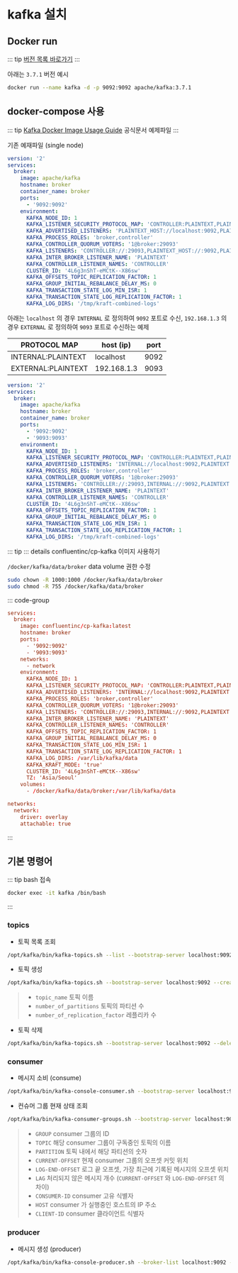 # kafka 설치

## Docker run

::: tip
[버전 목록 바로가기](https://kafka.apache.org/downloads)
:::

아래는 `3.7.1` 버전 예시

``` bash
docker run --name kafka -d -p 9092:9092 apache/kafka:3.7.1
```

## docker-compose 사용
::: tip
[Kafka Docker Image Usage Guide](https://github.com/apache/kafka/blob/trunk/docker/examples/README.md) 공식문서 예제파일
:::

기존 예재파일 (single node)

``` yaml
version: '2'
services:
  broker:
    image: apache/kafka
    hostname: broker
    container_name: broker
    ports:
      - '9092:9092'
    environment:
      KAFKA_NODE_ID: 1
      KAFKA_LISTENER_SECURITY_PROTOCOL_MAP: 'CONTROLLER:PLAINTEXT,PLAINTEXT:PLAINTEXT,PLAINTEXT_HOST:PLAINTEXT'
      KAFKA_ADVERTISED_LISTENERS: 'PLAINTEXT_HOST://localhost:9092,PLAINTEXT://broker:19092'
      KAFKA_PROCESS_ROLES: 'broker,controller'
      KAFKA_CONTROLLER_QUORUM_VOTERS: '1@broker:29093'
      KAFKA_LISTENERS: 'CONTROLLER://:29093,PLAINTEXT_HOST://:9092,PLAINTEXT://:19092'
      KAFKA_INTER_BROKER_LISTENER_NAME: 'PLAINTEXT'
      KAFKA_CONTROLLER_LISTENER_NAMES: 'CONTROLLER'
      CLUSTER_ID: '4L6g3nShT-eMCtK--X86sw'
      KAFKA_OFFSETS_TOPIC_REPLICATION_FACTOR: 1
      KAFKA_GROUP_INITIAL_REBALANCE_DELAY_MS: 0
      KAFKA_TRANSACTION_STATE_LOG_MIN_ISR: 1
      KAFKA_TRANSACTION_STATE_LOG_REPLICATION_FACTOR: 1
      KAFKA_LOG_DIRS: '/tmp/kraft-combined-logs'
```

아래는 `localhost` 의 경우 `INTERNAL` 로 정의하여 `9092` 포트로 수신, `192.168.1.3` 의 경우 `EXTERNAL` 로 정의하여 `9093` 포트로 수신하는 예제

| PROTOCOL MAP       | host (ip)    | port |
| ------------------ | ------------ | ---- |
| INTERNAL:PLAINTEXT | localhost    | 9092 |
| EXTERNAL:PLAINTEXT | 192.168.1.3  | 9093 |

``` yaml
version: '2'
services:
  broker:
    image: apache/kafka
    hostname: broker
    container_name: broker
    ports:
      - '9092:9092'
      - '9093:9093'
    environment:
      KAFKA_NODE_ID: 1
      KAFKA_LISTENER_SECURITY_PROTOCOL_MAP: 'CONTROLLER:PLAINTEXT,PLAINTEXT:PLAINTEXT,INTERNAL:PLAINTEXT,EXTERNAL:PLAINTEXT'
      KAFKA_ADVERTISED_LISTENERS: 'INTERNAL://localhost:9092,PLAINTEXT://broker:19092,EXTERNAL://192.168.1.3:9093'
      KAFKA_PROCESS_ROLES: 'broker,controller'
      KAFKA_CONTROLLER_QUORUM_VOTERS: '1@broker:29093'
      KAFKA_LISTENERS: 'CONTROLLER://:29093,INTERNAL://:9092,PLAINTEXT://:19092,EXTERNAL://:9093'
      KAFKA_INTER_BROKER_LISTENER_NAME: 'PLAINTEXT'
      KAFKA_CONTROLLER_LISTENER_NAMES: 'CONTROLLER'
      CLUSTER_ID: '4L6g3nShT-eMCtK--X86sw'
      KAFKA_OFFSETS_TOPIC_REPLICATION_FACTOR: 1
      KAFKA_GROUP_INITIAL_REBALANCE_DELAY_MS: 0
      KAFKA_TRANSACTION_STATE_LOG_MIN_ISR: 1
      KAFKA_TRANSACTION_STATE_LOG_REPLICATION_FACTOR: 1
      KAFKA_LOG_DIRS: '/tmp/kraft-combined-logs'
```

::: tip
::: details confluentinc/cp-kafka 이미지 사용하기

`/docker/kafka/data/broker` data volume 권한 수정

``` bash
sudo chown -R 1000:1000 /docker/kafka/data/broker
sudo chmod -R 755 /docker/kafka/data/broker
```

::: code-group
``` conf [docker-compose.yml]
services:
  broker:
    image: confluentinc/cp-kafka:latest
    hostname: broker
    ports:
      - '9092:9092'
      - '9093:9093'
    networks:
      - network
    environment:
      KAFKA_NODE_ID: 1
      KAFKA_LISTENER_SECURITY_PROTOCOL_MAP: 'CONTROLLER:PLAINTEXT,PLAINTEXT:PLAINTEXT,INTERNAL:PLAINTEXT,EXTERNAL:PLAINTEXT'
      KAFKA_ADVERTISED_LISTENERS: 'INTERNAL://localhost:9092,PLAINTEXT://broker:19092,EXTERNAL://broker:9093'
      KAFKA_PROCESS_ROLES: 'broker,controller'
      KAFKA_CONTROLLER_QUORUM_VOTERS: '1@broker:29093'
      KAFKA_LISTENERS: 'CONTROLLER://:29093,INTERNAL://:9092,PLAINTEXT://:19092,EXTERNAL://:9093'
      KAFKA_INTER_BROKER_LISTENER_NAME: 'PLAINTEXT'
      KAFKA_CONTROLLER_LISTENER_NAMES: 'CONTROLLER'
      KAFKA_OFFSETS_TOPIC_REPLICATION_FACTOR: 1
      KAFKA_GROUP_INITIAL_REBALANCE_DELAY_MS: 0
      KAFKA_TRANSACTION_STATE_LOG_MIN_ISR: 1
      KAFKA_TRANSACTION_STATE_LOG_REPLICATION_FACTOR: 1
      KAFKA_LOG_DIRS: /var/lib/kafka/data
      KAFKA_KRAFT_MODE: 'true'
      CLUSTER_ID: '4L6g3nShT-eMCtK--X86sw'
      TZ: 'Asia/Seoul'
    volumes:
      - /docker/kafka/data/broker:/var/lib/kafka/data

networks:
  network:
    driver: overlay
    attachable: true
```
:::

## 기본 명령어
::: tip
bash 접속
``` bash
docker exec -it kafka /bin/bash
```
:::

### topics
* 토픽 목록 조회
``` bash
/opt/kafka/bin/kafka-topics.sh --list --bootstrap-server localhost:9092
```

* 토픽 생성
``` bash
/opt/kafka/bin/kafka-topics.sh --bootstrap-server localhost:9092 --create --topic <topic_name> --partitions <number_of_partitions> --replication-factor <number_of_replication_factor>
```
> * `topic_name` 토픽 이름
> * `number_of_partitions` 토픽의 파티션 수
> * `number_of_replication_factor` 레플리카 수

* 토픽 삭제
``` bash
/opt/kafka/bin/kafka-topics.sh --bootstrap-server localhost:9092 --delete --topic <topic_name>
```

### consumer
* 메시지 소비 (consume)
``` bash
/opt/kafka/bin/kafka-console-consumer.sh --bootstrap-server localhost:9092 --topic <topic_name>
```

* 컨슈머 그룹 현재 상태 조회

``` bash
/opt/kafka/bin/kafka-consumer-groups.sh --bootstrap-server localhost:9092 --group <consumer_group_id> --describe 
```
> * `GROUP` consumer 그룹의 ID
> * `TOPIC` 해당 consumer 그룹이 구독중인 토픽의 이름 
> * `PARTITION` 토픽 내에서 해당 파티션의 숫자
> * `CURRENT-OFFSET` 현재 consumer 그룹의 오프셋 커밋 위치
> * `LOG-END-OFFSET` 로그 끝 오프셋, 가장 최근에 기록된 메시지의 오프셋 위치
> * `LAG` 처리되지 않은 메시지 개수 (`CURRENT-OFFSET` 와 `LOG-END-OFFSET` 의 차이)
> * `CONSUMER-ID` consumer 고유 식별자
> * `HOST` consumer 가 실행중인 호스트의 IP 주소
> * `CLIENT-ID` consumer 클라이언트 식별자

### producer
* 메시지 생성 (producer)
``` bash
/opt/kafka/bin/kafka-console-producer.sh --broker-list localhost:9092 --topic <topic_name>
```